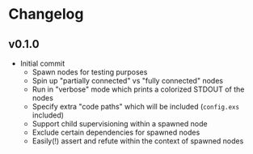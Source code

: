 # Changelog

## v0.1.0

  * Initial commit
    * Spawn nodes for testing purposes
    * Spin up "partially connected" vs "fully connected" nodes
    * Run in "verbose" mode which prints a colorized STDOUT of the nodes
    * Specify extra "code paths" which will be included (`config.exs` included)
    * Support child supervisioning within a spawned node
    * Exclude certain dependencies for spawned nodes
    * Easily(!) assert and refute within the context of spawned nodes
